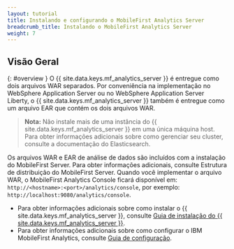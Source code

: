 ```yaml
---
layout: tutorial
title: Instalando e configurando o MobileFirst Analytics Server	
breadcrumb_title: Instalando o MobileFirst Analytics Server
weight: 7
---
```

<!-- NLS_CHARSET=UTF-8 -->
## Visão Geral
{: #overview }
O {{ site.data.keys.mf_analytics_server }} é entregue como dois arquivos WAR separados. Por conveniência na implementação no WebSphere Application Server ou no WebSphere Application Server Liberty, o {{ site.data.keys.mf_analytics_server }} também é entregue como um arquivo EAR que contém os dois arquivos WAR.

> **Nota:** Não instale mais de uma instância do {{ site.data.keys.mf_analytics_server }} em uma única máquina host. Para obter informações adicionais sobre como gerenciar seu cluster, consulte a documentação do Elasticsearch.

Os arquivos WAR e EAR de análise de dados são incluídos com a instalação do MobileFirst Server. Para obter informações adicionais, consulte Estrutura de distribuição do MobileFirst Server. Quando você implementar o arquivo WAR, o MobileFirst Analytics Console ficará disponível em: `http://<hostname>:<port>/analytics/console`, por exemplo: `http://localhost:9080/analytics/console`.

* Para obter informações adicionais sobre como instalar o {{ site.data.keys.mf_analytics_server }}, consulte [Guia de instalação do {{ site.data.keys.mf_analytics_server }}](installation).
* Para obter informações adicionais sobre como configurar o IBM MobileFirst Analytics, consulte [Guia de configuração](configuration).
